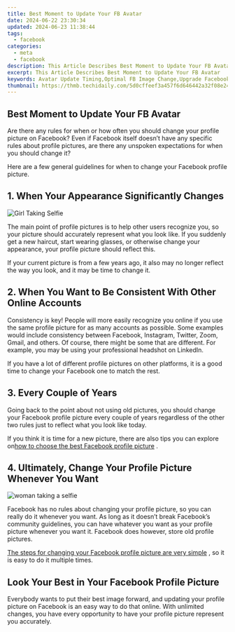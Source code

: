 ```yaml
---
title: Best Moment to Update Your FB Avatar
date: 2024-06-22 23:30:34
updated: 2024-06-23 11:38:44
tags:
  - facebook
categories:
  - meta
  - facebook
description: This Article Describes Best Moment to Update Your FB Avatar
excerpt: This Article Describes Best Moment to Update Your FB Avatar
keywords: Avatar Update Timing,Optimal FB Image Change,Upgrade Facebook Picture,Ideal Profile Photo Update,Perfect Avatar Moment,When to Edit FB Photo,Best Time for FB Panel
thumbnail: https://thmb.techidaily.com/5d0cffeef3a457f6d646442a32f08e24ee51602aa778ea2d41cdc52aa7fdbdaa.jpg
---
```


## Best Moment to Update Your FB Avatar

 Are there any rules for when or how often you should change your profile picture on Facebook? Even if Facebook itself doesn’t have any specific rules about profile pictures, are there any unspoken expectations for when you should change it?

 Here are a few general guidelines for when to change your Facebook profile picture.

##

## 1\. When Your Appearance Significantly Changes

![Girl Taking Selfie](https://static1.makeuseofimages.com/wordpress/wp-content/uploads/2022/05/IG-influencer.jpg)

 The main point of profile pictures is to help other users recognize you, so your picture should accurately represent what you look like. If you suddenly get a new haircut, start wearing glasses, or otherwise change your appearance, your profile picture should reflect this.

 If your current picture is from a few years ago, it also may no longer reflect the way you look, and it may be time to change it.

## 2\. When You Want to Be Consistent With Other Online Accounts

 Consistency is key! People will more easily recognize you online if you use the same profile picture for as many accounts as possible. Some examples would include consistency between Facebook, Instagram, Twitter, Zoom, Gmail, and others. Of course, there might be some that are different. For example, you may be using your professional headshot on LinkedIn.

 If you have a lot of different profile pictures on other platforms, it is a good time to change your Facebook one to match the rest.

## 3\. Every Couple of Years

 Going back to the point about not using old pictures, you should change your Facebook profile picture every couple of years regardless of the other two rules just to reflect what you look like today.

 If you think it is time for a new picture, there are also tips you can explore on[how to choose the best Facebook profile picture](https://www.makeuseof.com/how-to-choose-the-facebook-profile-picture/) .

## 4\. Ultimately, Change Your Profile Picture Whenever You Want

![woman taking a selfie](https://static1.makeuseofimages.com/wordpress/wp-content/uploads/2023/04/woman-taking-a-selfie.jpg)

 Facebook has no rules about changing your profile picture, so you can really do it whenever you want. As long as it doesn’t break Facebook’s community guidelines, you can have whatever you want as your profile picture whenever you want it. Facebook does however, store old profile pictures.

[The steps for changing your Facebook profile picture are very simple](https://www.makeuseof.com/how-to-change-facebook-profile-picture/) , so it is easy to do it multiple times.

## Look Your Best in Your Facebook Profile Picture

 Everybody wants to put their best image forward, and updating your profile picture on Facebook is an easy way to do that online. With unlimited changes, you have every opportunity to have your profile picture represent you accurately.


<ins class="adsbygoogle"
     style="display:block"
     data-ad-format="autorelaxed"
     data-ad-client="ca-pub-7571918770474297"
     data-ad-slot="1223367746"></ins>



<ins class="adsbygoogle"
     style="display:block"
     data-ad-client="ca-pub-7571918770474297"
     data-ad-slot="8358498916"
     data-ad-format="auto"
     data-full-width-responsive="true"></ins>
